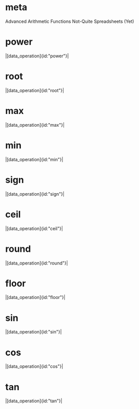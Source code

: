 # meta

Advanced Arithmetic Functions
Not-Quite Spreadsheets (Yet)

# power

|[data_operation]{id:"power"}|

# root

|[data_operation]{id:"root"}|

# max

|[data_operation]{id:"max"}|

# min

|[data_operation]{id:"min"}|

# sign

|[data_operation]{id:"sign"}|

# ceil

|[data_operation]{id:"ceil"}|

# round

|[data_operation]{id:"round"}|

# floor

|[data_operation]{id:"floor"}|

# sin

|[data_operation]{id:"sin"}|

# cos

|[data_operation]{id:"cos"}|

# tan

|[data_operation]{id:"tan"}|